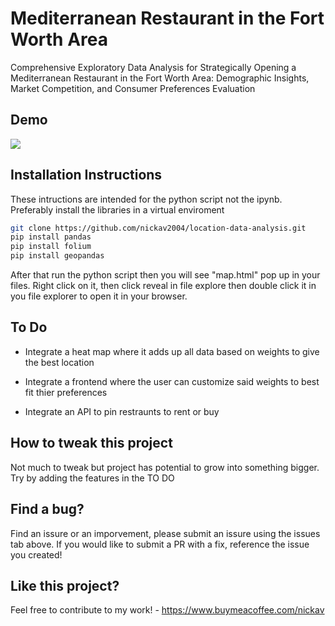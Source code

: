 # Mediterranean Restaurant in the Fort Worth Area

Comprehensive Exploratory Data Analysis for Strategically Opening a Mediterranean Restaurant in the Fort Worth Area: Demographic Insights, Market Competition, and Consumer Preferences Evaluation

## Demo

<img src="https://i.giphy.com/f7nXNdIKLppPbqX7o2.webp"/>

## Installation Instructions

These intructions are intended for the python script not the ipynb.
Preferably install the libraries in a virtual enviroment

```bash
git clone https://github.com/nickav2004/location-data-analysis.git
pip install pandas
pip install folium
pip install geopandas
```

After that run the python script then you will see "map.html" pop up in your files. Right click on it, then click reveal in file explore then double click it in you file explorer to open it in your browser.

## To Do

- Integrate a heat map where it adds up all data based on weights to give the best location

- Integrate a frontend where the user can customize said weights to best fit thier preferences

- Integrate an API to pin restraunts to rent or buy

## How to tweak this project

Not much to tweak but project has potential to grow into something bigger. Try by adding the features in the TO DO

## Find a bug?

Find an issure or an imporvement, please submit an issure using the issues tab above. If you would like to submit a PR with a fix, reference the issue you created!

## Like this project?

Feel free to contribute to my work! - https://www.buymeacoffee.com/nickav
